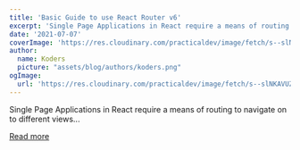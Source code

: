 ```yaml
---
title: 'Basic Guide to use React Router v6'
excerpt: 'Single Page Applications in React require a means of routing to navigate on to different views...'
date: '2021-07-07'
coverImage: 'https://res.cloudinary.com/practicaldev/image/fetch/s--slNKAVUZ--/c_imagga_scale,f_auto,fl_progressive,h_420,q_auto,w_1000/https://dev-to-uploads.s3.amazonaws.com/uploads/articles/ae605h7etpizc187v0nh.jpg'
author:
  name: Koders
  picture: "assets/blog/authors/koders.png"
ogImage:
  url: 'https://res.cloudinary.com/practicaldev/image/fetch/s--slNKAVUZ--/c_imagga_scale,f_auto,fl_progressive,h_420,q_auto,w_1000/https://dev-to-uploads.s3.amazonaws.com/uploads/articles/ae605h7etpizc187v0nh.jpg'
---
```


Single Page Applications in React require a means of routing to navigate on to different views...

[Read more](https://dev.to/amarjits/basic-guide-to-use-react-router-v6-35do)
